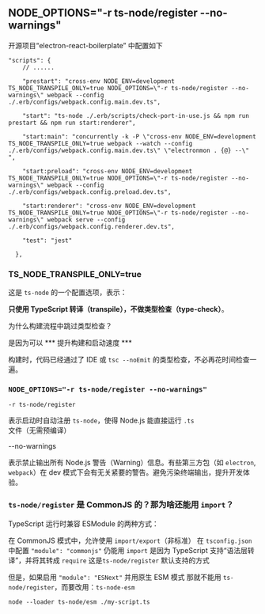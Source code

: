 
## NODE_OPTIONS="-r ts-node/register --no-warnings"

开源项目“electron-react-boilerplate” 中配置如下

```
"scripts": {
	// ......

    "prestart": "cross-env NODE_ENV=development TS_NODE_TRANSPILE_ONLY=true NODE_OPTIONS=\"-r ts-node/register --no-warnings\" webpack --config ./.erb/configs/webpack.config.main.dev.ts",

    "start": "ts-node ./.erb/scripts/check-port-in-use.js && npm run prestart && npm run start:renderer",

    "start:main": "concurrently -k -P \"cross-env NODE_ENV=development TS_NODE_TRANSPILE_ONLY=true webpack --watch --config ./.erb/configs/webpack.config.main.dev.ts\" \"electronmon . {@} --\" ",

    "start:preload": "cross-env NODE_ENV=development TS_NODE_TRANSPILE_ONLY=true NODE_OPTIONS=\"-r ts-node/register --no-warnings\" webpack --config ./.erb/configs/webpack.config.preload.dev.ts",

    "start:renderer": "cross-env NODE_ENV=development TS_NODE_TRANSPILE_ONLY=true NODE_OPTIONS=\"-r ts-node/register --no-warnings\" webpack serve --config ./.erb/configs/webpack.config.renderer.dev.ts",

    "test": "jest"

  },
```


### TS_NODE_TRANSPILE_ONLY=true

这是 `ts-node` 的一个配置选项，表示：

**只使用 TypeScript 转译（transpile），不做类型检查（type-check）**。

为什么构建流程中跳过类型检查？

是因为可以 *** 提升构建和启动速度 ***

构建时，代码已经通过了 IDE 或 `tsc --noEmit` 的类型检查，不必再花时间检查一遍。


### `NODE_OPTIONS="-r ts-node/register --no-warnings"` 

`-r ts-node/register`

表示启动时自动注册 `ts-node`，使得 Node.js 能直接运行 `.ts` 文件（无需预编译）

--no-warnings

表示禁止输出所有 Node.js 警告（Warning）信息。有些第三方包（如 `electron`, `webpack`）在 dev 模式下会有无关紧要的警告。避免污染终端输出，提升开发体验。

### `ts-node/register` 是 CommonJS 的？那为啥还能用 `import`？

TypeScript 运行时兼容 ESModule 的两种方式：

在 CommonJS 模式中，允许使用 `import/export`（非标准）
在 `tsconfig.json` 中配置 `"module": "commonjs"` 仍能用 `import` 是因为 TypeScript 支持“语法层转译”，并将其转成 `require`
这是`ts-node/register` 默认支持的方式

但是，如果启用 `"module": "ESNext"` 并用原生 ESM 模式
那就不能用 `ts-node/register`，而要改用：`ts-node-esm`

```
node --loader ts-node/esm ./my-script.ts
```
